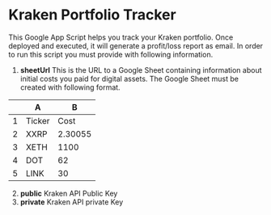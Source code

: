 # Kraken Portfolio Tracker

This Google App Script helps you track your Kraken portfolio. Once deployed and executed, it will generate a profit/loss report as email. In order to run this script you must provide with following information.

1. **sheetUrl** This is the URL to a Google Sheet containing information about initial costs you paid for digital assets. The Google Sheet must be created with following format.

|| A | B |
|---| --- | --- |
|1| Ticker | Cost |
|2| XXRP | 2.30055 |
|3| XETH | 1100 |
|4| DOT | 62 |
|5| LINK | 30 |

2. **public** Kraken API Public Key
3. **private** Kraken API private Key
